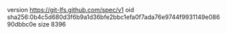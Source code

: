 version https://git-lfs.github.com/spec/v1
oid sha256:0b4c5d680d3f6b9a1d36bfe2bbc1efa0f7ada76e9744f9931149e08690dbbc0e
size 8396
